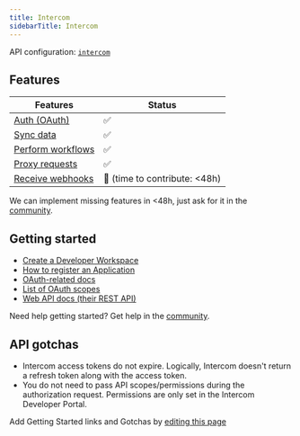 ```yaml
---
title: Intercom
sidebarTitle: Intercom
---
```


API configuration: [`intercom`](https://terapi.dev/providers.yaml)

## Features

| Features | Status |
| - | - |
| [Auth (OAuth)](https://terapi.gitbook.io/terapi-api-explorer/integrate/guides/authorize-an-api) | ✅ |
| [Sync data](https://terapi.gitbook.io/terapi-api-explorer/integrate/guides/sync-data-from-an-api) | ✅ |
| [Perform workflows](https://terapi.gitbook.io/terapi-api-explorer/integrate/guides/perform-workflows-with-an-api) | ✅ |
| [Proxy requests](https://terapi.gitbook.io/terapi-api-explorer/integrate/guides/proxy-requests-to-an-api) | ✅ |
| [Receive webhooks](https://terapi.gitbook.io/terapi-api-explorer/integrate/guides/receive-webhooks-from-an-api) | 🚫 (time to contribute: &lt;48h) |

We can implement missing features in &lt;48h, just ask for it in the [community](https://terapi.dev/slack).

## Getting started

-   [Create a Developer Workspace](https://app.intercom.com/a/developer-signup)
-   [How to register an Application](https://developers.intercom.com/building-apps/docs/setting-up-oauth)
-   [OAuth-related docs](https://developers.intercom.com/building-apps/docs/setting-up-oauth)
-   [List of OAuth scopes](https://developers.intercom.com/building-apps/docs/oauth-scopes)
-   [Web API docs (their REST API)](https://developers.intercom.com/building-apps/docs/rest-apis)

Need help getting started? Get help in the [community](https://terapi.dev/slack).

## API gotchas

-   Intercom access tokens do not expire. Logically, Intercom doesn't return a refresh token along with the access token.
-   You do not need to pass API scopes/permissions during the authorization request. Permissions are only set in the Intercom Developer Portal.

Add Getting Started links and Gotchas by [editing this page]()

